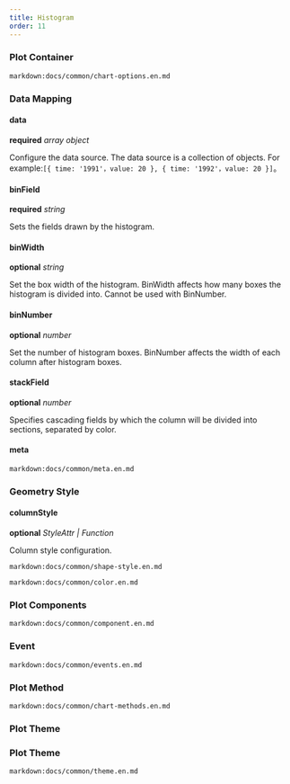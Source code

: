 ```yaml
---
title: Histogram
order: 11
---
```


### Plot Container

`markdown:docs/common/chart-options.en.md`

### Data Mapping

#### data

<description>**required** _array object_</description>

Configure the data source. The data source is a collection of objects. For example:`[{ time: '1991'，value: 20 }, { time: '1992'，value: 20 }]`。

#### binField

<description>**required** _string_</description>

Sets the fields drawn by the histogram.

#### binWidth

<description>**optional** _string_</description>

Set the box width of the histogram. BinWidth affects how many boxes the histogram is divided into. Cannot be used with BinNumber.

#### binNumber

<description>**optional** _number_</description>

Set the number of histogram boxes. BinNumber affects the width of each column after histogram boxes.

#### stackField

<description>**optional** _number_</description>

Specifies cascading fields by which the column will be divided into sections, separated by color.

#### meta

`markdown:docs/common/meta.en.md`

### Geometry Style

#### columnStyle

<description>**optional** _StyleAttr | Function_</description>

Column style configuration.

`markdown:docs/common/shape-style.en.md`

`markdown:docs/common/color.en.md`

### Plot Components

`markdown:docs/common/component.en.md`

### Event

`markdown:docs/common/events.en.md`

### Plot Method

`markdown:docs/common/chart-methods.en.md`

### Plot Theme

### Plot Theme

`markdown:docs/common/theme.en.md`
